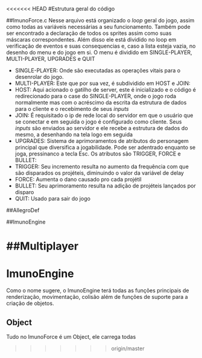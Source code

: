 <<<<<<< HEAD
#Estrutura geral do código

##ImunoForce.c
Nesse arquivo está organizado o *loop* geral do jogo, assim como todas as variáveis necessárias a seu funcionamento. Também pode ser encontrado a declaração de todos os sprites assim como suas máscaras correspondentes. Além disso ele está dividido no loop em verificação de eventos e suas consequencias e, caso a lista esteja vazia, no desenho do menu e do jogo em si. O menu é dividido em SINGLE-PLAYER, MULTI-PLAYER, UPGRADES e QUIT

* SINGLE-PLAYER: Onde são executadas as operações vitais para o desenrolar do jogo.
* MULTI-PLAYER: Este que por sua vez, é subdividido em HOST e JOIN:
 * HOST: Aqui acionado o gatilho de server, este é inicializado e o código é redirecionado para o case do SINGLE-PLAYER, onde o jogo roda normalmente mas com o acréscimo da escrita da estrutura de dados para o cliente e o recebimento de seus *inputs*
 * JOIN: É requisitado o ip de rede local do servidor em que o usuário que se conectar e em seguida o jogo é configurado como cliente. Seus *inputs* são enviados ao servidor e ele recebe a estrutura de dados do mesmo, a desenhando na tela logo em seguida
* UPGRADES: Sistema de aprimoramentos de atributos do personagem principal que diversifica a jogabilidade. Pode ser adentrado enquanto se joga, pressinanco a tecla Esc. Os atributos são TRIGGER, FORCE e BULLET:
 * TRIGGER: Seu incremento resulta no aumento da frequência com que são disparados os projéteis, diminuindo o valor da variável de delay
 * FORCE: Aumenta o dano causado pro cada projétil
 * BULLET: Seu aprimoramento resulta na adição de projéteis lançados por disparo
* QUIT: Usado para sair do jogo

##AllegroDef

##ImunoEngine

##Multiplayer
=======
# ImunoEngine

Como o nome sugere, o ImunoEngine terá todas as funções principais de renderização, movimentação, colisão além de funções de suporte para a criação de objetos.

## Object
Tudo no ImunoForce é um Object, ele carrega todas 
 

>>>>>>> origin/master
